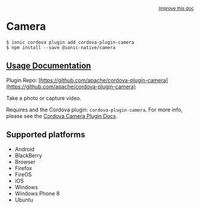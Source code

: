 <a style="float:right;font-size:12px;" href="http://github.com/driftyco/ionic-native/edit/master/src/@ionic-native/plugins/camera/index.ts#L85">
  Improve this doc
</a>

# Camera

```
$ ionic cordova plugin add cordova-plugin-camera
$ npm install --save @ionic-native/camera
```

## [Usage Documentation](https://ionicframework.com/docs/native/camera/)

Plugin Repo: [https://github.com/apache/cordova-plugin-camera](https://github.com/apache/cordova-plugin-camera)

Take a photo or capture video.

Requires and the Cordova plugin: `cordova-plugin-camera`. For more info, please see the [Cordova Camera Plugin Docs](https://github.com/apache/cordova-plugin-camera).

## Supported platforms
- Android
- BlackBerry
- Browser
- Firefox
- FireOS
- iOS
- Windows
- Windows Phone 8
- Ubuntu



